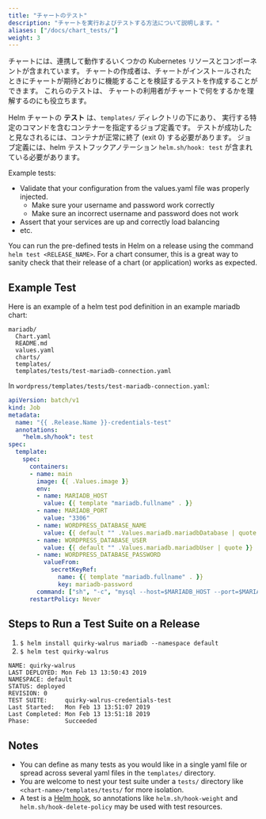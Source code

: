 ```yaml
---
title: "チャートのテスト"
description: "チャートを実行およびテストする方法について説明します。"
aliases: ["/docs/chart_tests/"]
weight: 3
---
```


チャートには、連携して動作するいくつかの Kubernetes リソースとコンポーネントが含まれています。
チャートの作成者は、チャートがインストールされたときにチャートが期待どおりに機能することを検証するテストを作成することができます。
これらのテストは、
チャートの利用者がチャートで何をするかを理解するのにも役立ちます。

Helm チャートの **テスト** は、`templates/` ディレクトリの下にあり、
実行する特定のコマンドを含むコンテナーを指定するジョブ定義です。
テストが成功したと見なされるには、コンテナが正常に終了 (exit 0) する必要があります。
ジョブ定義には、helm テストフックアノテーション `helm.sh/hook: test` が含まれている必要があります。

Example tests:

- Validate that your configuration from the values.yaml file was properly injected.
  - Make sure your username and password work correctly
  - Make sure an incorrect username and password does not work
- Assert that your services are up and correctly load balancing
- etc.

You can run the pre-defined tests in Helm on a release using the command `helm test <RELEASE_NAME>`. For a chart consumer, this is a great way to sanity check that their release of a chart (or application) works as expected.

## Example Test

Here is an example of a helm test pod definition in an example mariadb chart:

```
mariadb/
  Chart.yaml
  README.md
  values.yaml
  charts/
  templates/
  templates/tests/test-mariadb-connection.yaml
```

In `wordpress/templates/tests/test-mariadb-connection.yaml`:

```yaml
apiVersion: batch/v1
kind: Job
metadata:
  name: "{{ .Release.Name }}-credentials-test"
  annotations:
    "helm.sh/hook": test
spec:
  template:
    spec:
      containers:
      - name: main
        image: {{ .Values.image }}
        env:
        - name: MARIADB_HOST
          value: {{ template "mariadb.fullname" . }}
        - name: MARIADB_PORT
          value: "3306"
        - name: WORDPRESS_DATABASE_NAME
          value: {{ default "" .Values.mariadb.mariadbDatabase | quote }}
        - name: WORDPRESS_DATABASE_USER
          value: {{ default "" .Values.mariadb.mariadbUser | quote }}
        - name: WORDPRESS_DATABASE_PASSWORD
          valueFrom:
            secretKeyRef:
              name: {{ template "mariadb.fullname" . }}
              key: mariadb-password
        command: ["sh", "-c", "mysql --host=$MARIADB_HOST --port=$MARIADB_PORT --user=$WORDPRESS_DATABASE_USER --password=$WORDPRESS_DATABASE_PASSWORD"]
      restartPolicy: Never
```

## Steps to Run a Test Suite on a Release

1. `$ helm install quirky-walrus mariadb --namespace default`
2. `$ helm test quirky-walrus`

```cli
NAME: quirky-walrus
LAST DEPLOYED: Mon Feb 13 13:50:43 2019
NAMESPACE: default
STATUS: deployed
REVISION: 0
TEST SUITE:     quirky-walrus-credentials-test
Last Started:   Mon Feb 13 13:51:07 2019
Last Completed: Mon Feb 13 13:51:18 2019
Phase:          Succeeded
```

## Notes

- You can define as many tests as you would like in a single yaml file or spread
  across several yaml files in the `templates/` directory.
- You are welcome to nest your test suite under a `tests/` directory like
  `<chart-name>/templates/tests/` for more isolation.
- A test is a [Helm hook](/docs/charts_hooks/), so annotations like `helm.sh/hook-weight`
  and `helm.sh/hook-delete-policy` may be used with test resources.
